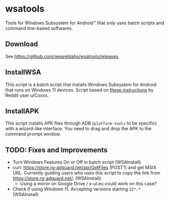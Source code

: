 # wsatools
Tools for Windows Subsystem for Android™ that only uses batch scripts and command line-based softwares.

## Download
See https://github.com/weareblahs/wsatools/releases.

## InstallWSA
This script is a batch script that installs Windows Subsystem for Android that runs on Windows 11 devices. Script based on [these instructions](https://www.reddit.com/r/Windows11/comments/qc6z0w/windows_subsystem_for_android_for_dev_channel/) by Reddit user u/Coxxs.

## InstallAPK
This script installs APK files through ADB (`platform-tools` to be specific) with a wizard-like interface. You need to drag and drop the APK to the command prompt window.

## TODO: Fixes and Improvements
 - Turn Windows Features On or Off in batch script (WSAInstall)
 - curl: https://store.rg-adguard.net/api/GetFiles (POST?) and get MSIX URL. Currently guiding users who uses this script to copy the link from https://store.rg-adguard.net/. (WSAInstall)
   - Using a mirror on Google Drive / s-ul.eu could work on this case?
 - Check if using Windows 11. Accepting versions starting `22*.*` (WSAInstall)
